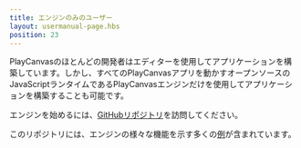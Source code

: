 ```yaml
---
title: エンジンのみのユーザー
layout: usermanual-page.hbs
position: 23
---
```


PlayCanvasのほとんどの開発者はエディターを使用してアプリケーションを構築しています。しかし、すべてのPlayCanvasアプリを動かすオープンソースのJavaScriptランタイムであるPlayCanvasエンジンだけを使用してアプリケーションを構築することも可能です。

エンジンを始めるには、[GitHubリポジトリ][1]を訪問してください。

このリポジトリには、エンジンの様々な機能を示す多くの[例][2]が含まれています。

[1]: https://github.com/playcanvas/engine
[2]: https://playcanvas.github.io
